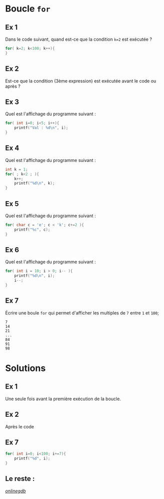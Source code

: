 # Boucle `for`

## Ex 1
Dans le code suivant, quand est-ce que la condition `k=2` est exécutée ?

```C
for( k=2; k<100; k++){
}
```

## Ex 2
Est-ce que la condition (3ème expression) est exécutée avant le code ou après ?

## Ex 3
Quel est l'affichage du programme suivant :

```C
for( int i=0; i<5; i++){
    printf("Val : %d\n", i);
}
```

## Ex 4
Quel est l'affichage du programme suivant :

```C
int k = 1;
for( ; k<2 ; ){
    k++;
    printf("%d\n", k);
}
```

## Ex 5
Quel est l'affichage du programme suivant :

```C
for( char c = 'e'; c < 'k'; c+=2 ){
    printf("%c", c);
}
```

## Ex 6
Quel est l'affichage du programme suivant :
```C
for( int i = 10; i > 0; i-- ){
    printf("%d\n", i);
    i--;
}
```

## Ex 7
Écrire une boule `for` qui permet d'afficher les multiples de `7` entre `1` et `100`;

```console
7
14
21
...
84
91
98
```


# Solutions
## Ex 1
Une seule fois avant la première exécution de la boucle.

## Ex 2
Après le code

## Ex 7
```C
for( int i=0; i<100; i+=7){
    printf("%d", i);
}
```

## Le reste :
*[onlinegdb](https://www.onlinegdb.com/)*